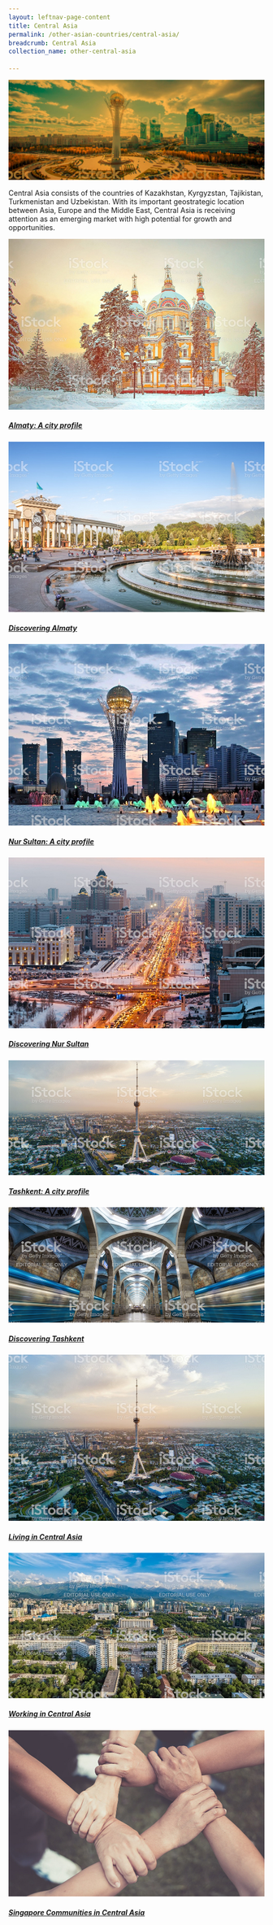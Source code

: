 ```yaml
---
layout: leftnav-page-content
title: Central Asia
permalink: /other-asian-countries/central-asia/
breadcrumb: Central Asia
collection_name: other-central-asia

---
```

<img src="/images/central-asia/central-asia-cover.jpg" alt="central asia banner" style="width:800px;" />

Central Asia consists of the countries of Kazakhstan, Kyrgyzstan, Tajikistan, Turkmenistan and Uzbekistan. With its important geostrategic location between Asia, Europe and the Middle East, Central Asia is receiving attention as an emerging market with high potential for growth and opportunities.


<div>
	<div class="row is-multiline">
		<div class="col is-half-tablet padding--bottom--lg">
			<a href="/other-asian-countries/central-asia/almaty-a-city-profile/" class="project-link">
				<img src="/images/central-asia/Almaty profile.jpg" alt="Almaty Profile" class="project-image">
			<div class="project-card">
				<div class="project-title margin--bottom--xs">
					<h5><b>Almaty: A city profile</b></h5>
				</div>
			</div>
			</a>
		</div>
		<div class="col is-half-tablet padding--bottom--lg">
			<a href="/other-asian-countries/central-asia/discovering-almaty/" class="project-link">
				<img src="/images/central-asia/Discovering Almaty.jpg" alt="Almaty Guide" class="project-image">
			<div class="project-card">
				<div class="project-title margin--bottom--xs">
					<h5><b>Discovering Almaty</b></h5>
				</div>
			</div>
			</a>
		</div>
	</div>
</div>

<p><p>

<div>
	<div class="row is-multiline">
		<div class="col is-half-tablet padding--bottom--lg">
			<a href="/other-asian-countries/central-asia/nur-sultan-a-city-profile/" class="project-link">
				<img src="/images/central-asia/Nur-sultan profile.jpg" alt="Nur Sultan Profile" class="project-image">
			<div class="project-card">
				<div class="project-title margin--bottom--xs">
					<h5><b>Nur Sultan: A city profile</b></h5>
				</div>
			</div>
			</a>
		</div>
		<div class="col is-half-tablet padding--bottom--lg">
			<a href="/other-asian-countries/central-asia/discovering-nur-sultan/" class="project-link">
				<img src="/images/central-asia/Nur-sultan guide.jpg" alt="Nur-sultan Guide" class="project-image">
			<div class="project-card">
				<div class="project-title margin--bottom--xs">
					<h5><b>Discovering Nur Sultan</b></h5>
				</div>
			</div>
			</a>
		</div>
	</div>
</div>

<p><p>

<div>
	<div class="row is-multiline">
		<div class="col is-half-tablet padding--bottom--lg">
			<a href="/other-asian-countries/central-asia/tashkent-a-city-profile/" class="project-link">
				<img src="/images/central-asia/tashkent-profile-test.jpg" alt="Tashkent Profile" class="project-image">
			<div class="project-card">
				<div class="project-title margin--bottom--xs">
					<h5><b>Tashkent: A city profile</b></h5>
				</div>
			</div>
			</a>
		</div>
		<div class="col is-half-tablet padding--bottom--lg">
			<a href="/other-asian-countries/central-asia/discovering-tashkent/" class="project-link">
				<img src="/images/central-asia/tashkent-guide-test.jpg" alt="Nur-sultan Guide" class="project-image">
			<div class="project-card">
				<div class="project-title margin--bottom--xs">
					<h5><b>Discovering Tashkent</b></h5>
				</div>
			</div>
			</a>
		</div>
	</div>
</div>

<p><p>

<div>
	<div class="row is-multiline">
		<div class="col is-half-tablet padding--bottom--lg">
			<a href="/other-asian-countries/central-asia/living-in-central-asia/" class="project-link">
				<img src="/images/central-asia/Living in Central Asia.jpg" alt="living in central asia" class="project-image">
			<div class="project-card">
				<div class="project-title margin--bottom--xs">
					<h5><b>Living in Central Asia</b></h5>
				</div>
			</div>
			</a>
		</div>
		<div class="col is-half-tablet padding--bottom--lg">
			<a href="/other-asian-countries/central-asia/working-in-central-asia/" class="project-link">
				<img src="/images/central-asia/Working in Central Asia.jpg" alt="working in central asia" class="project-image">
			<div class="project-card">
				<div class="project-title margin--bottom--xs">
					<h5><b>Working in Central Asia</b></h5>
				</div>
			</div>
			</a>
		</div>
	</div>
</div>

<p><p>

<div>
	<div class="row is-multiline">
		<div class="col is-half-tablet padding--bottom--lg">
			<a href="/other-asian-countries/central-asia/singapore-communities-in-central-asia/" class="project-link">
				<img src="/images/shared/sg-communities-new.jpg" alt="SG Communities" class="project-image">
			<div class="project-card">
				<div class="project-title margin--bottom--xs">
					<h5><b>Singapore Communities in Central Asia</b></h5>
				</div>
			</div>
			</a>
		</div>
	</div>
</div>

<p><p>